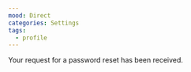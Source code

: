 ```yaml
---
mood: Direct
categories: Settings
tags:
  - profile
---
```

Your request for a password reset has been received.